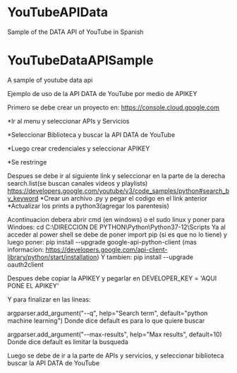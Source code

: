 # YouTubeAPIData
Sample of the DATA API of YouTube in Spanish 
# YouTubeDataAPISample
A sample of youtube data api

Ejemplo de uso de la API DATA de YouTube por medio de APIKEY

  Primero se debe crear un proyecto en:
  https://console.cloud.google.com

  *Ir al menu y seleccionar APIs y Servicios
  
  *Seleccionar Biblioteca y buscar la API DATA de YouTube
  
  *Luego crear credenciales y seleccionar APIKEY
  
  *Se restringe
  
  Despues se debe ir al siguiente link y seleccionar en la parte de la derecha search.list(se buscan canales videos y playlists)
  https://developers.google.com/youtube/v3/code_samples/python#search_by_keyword
  *Crear un archivo .py y pegar el codigo en el link anterior
  *Actualizar los prints a python3(agregar los parentesis)
  
  Acontinuacion debera abrir cmd (en windows) o el sudo linux y 
  poner para Windoes: cd C:\DIRECCION DE PYTHON\Python\Python37-12\Scripts
  Ya al acceder al power shell se debe de poner import pip (si es que no lo tiene) 
  y luego poner: pip install --upgrade google-api-python-client (mas informacion: https://developers.google.com/api-client-library/python/start/installation)
  Y tambien: pip install --upgrade oauth2client
  
  Despues debe copiar la APIKEY y pegarlar en DEVELOPER_KEY = 'AQUI PONE EL APIKEY'
  
  Y para finalizar en las lineas:
  
  argparser.add_argument("--q", help="Search term", default="python machine learning") Donde dice default es para lo que quiere buscar
  
  argparser.add_argument("--max-results", help="Max results", default=10) Donde dice default es limitar la busqueda
  
  
  
  
  
Luego se debe de ir a la parte de APIs y servicios, y seleccionar biblioteca buscar la API DATA de YouTube
